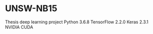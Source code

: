 # UNSW-NB15
Thesis deep learning project
Python      3.6.8
TensorFlow  2.2.0
Keras       2.3.1
NVIDIA      CUDA
